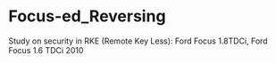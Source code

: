 # Focus-ed_Reversing

Study on security in RKE (Remote Key Less): Ford Focus 1.8TDCi, Ford Focus 1.6 TDCi 2010
